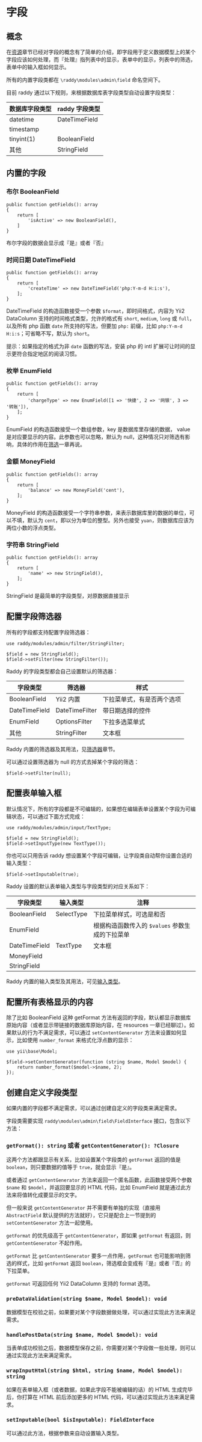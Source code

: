 字段
====

概念
----

在[资源](resources.md)章节已经对字段的概念有了简单的介绍，即字段用于定义数据模型上的某个字段应该如何处理，而『处理』指列表中的显示，表单中的显示，列表中的筛选，表单中的输入框如何显示。

所有的内置字段类都在 `\raddy\modules\admin\field` 命名空间下。

目前 raddy 通过以下规则，来根据数据库表字段类型自动设置字段类型：

| 数据库字段类型 | raddy 字段类型 |
|---|---|
| datetime | DateTimeField |
| timestamp | |
| tinyint(1) | BooleanField |
| 其他 | StringField |

内置的字段
----------

### 布尔 BooleanField

```
public function getFields(): array
{
    return [
        'isActive' => new BooleanField(),
    ]
}
```

布尔字段的数据会显示成『是』或者『否』

### 时间日期 DateTimeField

```
public function getFields(): array
{
    return [
        'createTime' => new DateTimeField('php:Y-m-d H:i:s'),
    ];
}
```

DateTimeField 的构造函数接受一个参数 `$format`，即时间格式，内容为 Yii2 DataColumn 支持的时间格式类型，允许的格式有 `short`, `medium`, `long` 或 `full`，以及所有 php 函数 `date` 所支持的写法，但要加 `php:` 前缀，比如 `php:Y-m-d H:i:s`；可省略不写，默认为 `short`。

提示：如果指定的格式为非 `date` 函数的写法，安装 php 的 intl 扩展可让时间的显示更符合指定地区的阅读习惯。

### 枚举 EnumField

```
public function getFields(): array
{
    return [
        'chargeType' => new EnumField([1 => '快捷', 2 => '网银', 3 => '转账']),
    ];
}
```

EnumField 的构造函数接受一个数组参数，key 是数据库里存储的数据， value 是对应要显示的内容。此参数也可以忽略，默认为 null，这种情况只对筛选有影响，具体的作用在[筛选](filters.md)一章再说。

### 金额 MoneyField

```
public function getFields(): array
{
    return [
        'balance' => new MoneyField('cent'),
    ];
}
```

MoneyField 的构造函数接受一个字符串参数，来表示数据库里的数据的单位，可以不填，默认为 `cent`，即以分为单位的整型。另外也接受 `yuan`，则数据库应该为两位小数的浮点类型。

### 字符串 StringField

```
public function getFields(): array
{
    return [
        'name' => new StringField(),
    ];
}
```

StringField 是最简单的字段类型，对原数据直接显示

配置字段筛选器
--------------

所有的字段都支持配置字段筛选器：

```
use raddy/modules/admin/filter/StringFilter;

$field = new StringField();
$field->setFilter(new StringFilter());
```

Raddy 的字段类型都会自己设置默认的筛选器：

| 字段类型 | 筛选器 | 样式 |
|---|---|---|
| BooleanField | Yii2 内置 | 下拉菜单式，有是否两个选项 |
| DateTimeField | DateTimeFilter | 带日期选择的控件 |
| EnumField | OptionsFilter | 下拉多选菜单式 |
| 其他 | StringFilter | 文本框 |

Raddy 内置的筛选器及其用法，见[筛选器](filters.md)章节。

可以通过设置筛选器为 null 的方式去掉某个字段的筛选：

```
$field->setFilter(null);
```

配置表单输入框
--------------

默认情况下，所有的字段都是不可编辑的，如果想在编辑表单设置某个字段为可编辑状态，可以通过下面方式完成：

```
use raddy/modules/admin/input/TextType;

$field = new StringField();
$field->setInputType(new TextType());
```

你也可以只用告诉 raddy 想设置某个字段可编辑，让字段类自动帮你设置合适的输入类型：

```
$field->setInputable(true);
```

Raddy 设置的默认表单输入类型与字段类型的对应关系如下：

| 字段类型 | 输入类型 | 注释 |
|---|---|---|
| BooleanField | SelectType | 下拉菜单样式，可选是和否 |
| EnumField | | 根据构造函数传入的 `$values` 参数生成的下拉菜单 |
| DateTimeField | TextType | 文本框 |
| MoneyField | | |
| StringField | | |

Raddy 内置的输入类型及其用法，可见[输入类型](inputs.md)。

配置所有表格显示的内容
----------------------

除了比如 BooleanField 这种 getFormat 方法有返回的字段，默认都显示数据库原始内容（或者显示带链接的数据库原始内容，在 resources 一章已经聊过）。如果默认的行为不满足需求，可以通过 `setContentGenerator` 方法来设置如何显示，比如使用 `number_format` 来格式化浮点数的显示：

```
use yii\base\Model;

$field->setContentGenerator(function (string $name, Model $model) {
    return number_format($model->$name, 2);
});
```

创建自定义字段类型
------------------

如果内置的字段都不满足需求，可以通过创建自定义的字段类来满足需求。

字段类需要实现 `raddy\modules\admin\field\FieldInterface` 接口，包含以下方法：

### `getFormat(): string` 或者 `getContentGenerator(): ?Closure`

这两个方法都跟显示有关系，比如设置某个字段类的 `getFormat` 返回的值是 `boolean`，则只要数据的值等于 `true`，就会显示『是』。

或者通过 `getContentGenerator` 方法来返回一个匿名函数，此函数接受两个参数 `$name` 和 `$model`，并返回要显示的 HTML 代码，比如 EnumField 就是通过此方法来将值转化成要显示的文字。

但一般来说 `getContentGenerator` 并不需要有单独的实现（直接用 `AbstractField` 默认提供的方法就好），它只是配合上一节提到的 `setContentGenerator` 方法一起使用。

`getFormat` 的优先级高于 `getContentGenerator`，即如果 `getFormat` 有返回，则 `getContentGenerator` 不起作用。

`getFormat` 比 `getContentGenerator` 要多一点作用，`getFormat` 也可能影响到筛选的样式，比如 `getFormat` 返回 `boolean`，筛选框会变成有『是』或者『否』的下拉菜单。

`getFormat` 可返回任何 Yii2 DataColumn 支持的 format 选项。

### `preDataValidation(string $name, Model $model): void`

数据模型在校验之前，如果要对某个字段数据做处理，可以通过实现此方法来满足需求。

### `handlePostData(string $name, Model $model): void`

当表单成功校验之后，数据模型保存之前，你需要对某个字段做一些处理，则可以通过实现此方法来满足需求。

### `wrapInputHtml(string $html, string $name, Model $model): string`

如果在表单输入框（或者数据，如果此字段不能被编辑的话）的 HTML 生成完毕后，你打算在 HTML 前后添加更多的 HTML 代码，可以通过实现此方法来满足需求。

### `setInputable(bool $isInputable): FieldInterface`

可以通过此方法，根据参数来自动设置输入类型。
